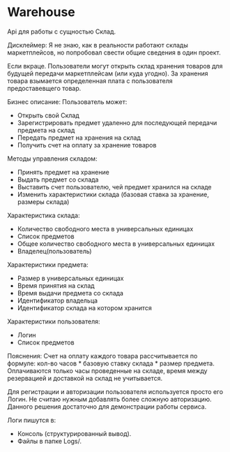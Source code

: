 # Warehouse
Api для работы с сущностью Склад.

Дисклеймер: Я не знаю, как в реальности работают склады маркетплейсов, но попробовал свести общие сведения в один проект.

Если вкраце. Пользователи могут открыть склад хранения товаров для будущей передачи маркетплейсам (или куда угодно). За хранения товара взымается определенная плата с пользователя предоставевщего товар.

Бизнес описание:
Пользователь может:
- Открыть свой Склад
- Зарегистрировать предмет удаленно для последующей передачи предмета на склад
- Передать предмет на хранения на склад
- Получить счет на оплату за хранение товаров
  
Методы управления складом:
- Принять предмет на хранение
- Выдать предмет со склада
- Выставить счет пользователю, чей предмет хранился на складе
- Изменить характеристики склада (базовая ставка за хранение, размеры склада)

Характеристика склада:
  - Количество свободного места в универсальных единицах
  - Список предметов
  - Общее количество свободного места в универсальных единицах
  - Владелец(пользователь)

Характеристики предмета:
  - Размер в универсальных единицах
  - Время принятия на склад
  - Время выдачи предмета со склада
  - Идентификатор владельца
  - Идентификатор склада на котором хранится
  
Характеристики пользователя:
- Логин
- Список предметов

Пояснения:
Счет на оплату каждого товара рассчитывается по формуле: кол-во часов * базовую ставку склада * размер предмета.
Оплачиваются только часы проведенные на складе, время между резервацией и доставкой на склад не учитывается.

Для регистрации и авторизации пользователя используется просто его Логин. Не считаю нужным добавлять более сложную авторизацию. Данного решения достаточно для демонстрации работы сервиса.

Логи пишутся в:
- Консоль (структурированный вывод).
- Файлы в папке Logs/.
